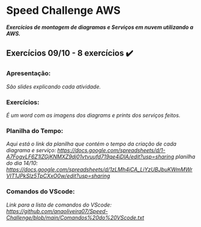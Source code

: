 # **Speed Challenge AWS**
_**Exercícios de montagem de diagramas e Serviços em nuvem utilizando a AWS.**_

## Exercícios 09/10 - 8 exercícios ✔️

### **Apresentação:** 
_São slides explicando cada atividade._

### **Exercícios:** 
_É um word com as imagens dos diagrams e prints dos serviços feitos._

### **Planilha do Tempo:** 
_Aqui está o link da planilha que contém o tempo da criação de cada diagrama e serviço: https://docs.google.com/spreadsheets/d/1-A7FogvLF6Z1lZGjKNMXZ9dj01vtvuufd719qe4iDlA/edit?usp=sharing_
_planilha do dia 14/10: https://docs.google.com/spreadsheets/d/1zLMh4iCA_LiYzUBJbuKWmMWrVIT1JPkSlz5TpCXxO0w/edit?usp=sharing_

### **Comandos do VScode:**
_Link para a lista de comandos do VScode: https://github.com/anaoliveira07/Speed-Challenge/blob/main/Comandos%20do%20VScode.txt_
